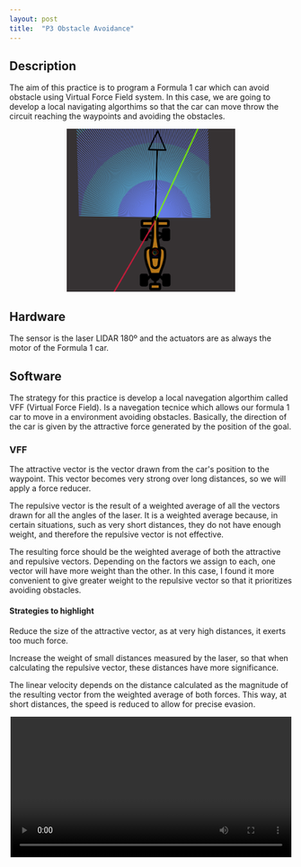 ```yaml
---
layout: post
title:  "P3 Obstacle Avoidance"
---
```


## Description

The aim of this practice is to program a Formula 1 car which can avoid obstacle using Virtual Force Field system. In this case, we are going to develop a local navigating algorthims so that the car can move throw the circuit reaching the waypoints and avoiding the obstacles.

<div style="text-align: center;">
    <img src="/assets/images/p3/Captura desde 2024-10-26 11-51-02.png" alt="car" style= "width: 300px">
</div>

## Hardware

The sensor is the laser LIDAR 180º and the actuators are as always the motor of the Formula 1 car.

## Software

The strategy for this practice is develop a local navegation algorthim called VFF (Virtual Force Field). Is a navegation tecnice which allows our formula 1 car to move in a environment avoiding obstacles. Basically, the direction of the car is given by the attractive force generated by the position of the goal.

### VFF
The attractive vector is the vector drawn from the car's position to the waypoint. This vector becomes very strong over long distances, so we will apply a force reducer.

The repulsive vector is the result of a weighted average of all the vectors drawn for all the angles of the laser. It is a weighted average because, in certain situations, such as very short distances, they do not have enough weight, and therefore the repulsive vector is not effective.

The resulting force should be the weighted average of both the attractive and repulsive vectors. Depending on the factors we assign to each, one vector will have more weight than the other. In this case, I found it more convenient to give greater weight to the repulsive vector so that it prioritizes avoiding obstacles.


#### Strategies to highlight

Reduce the size of the attractive vector, as at very high distances, it exerts too much force.
    
Increase the weight of small distances measured by the laser, so that when calculating the repulsive vector, these distances have more significance.
    
The linear velocity depends on the distance calculated as the magnitude of the resulting vector from the weighted average of both forces. This way, at short distances, the speed is reduced to allow for precise evasion.
    
<div style="text-align: center;">
    <video width="500" controls>
      <source src="{{ '/assets/videos/p3/cochevueltacompleta.webm' | relative_url }}" type="video/webm">
      Tu navegador no soporta la reproducción de videos.
    </video>


